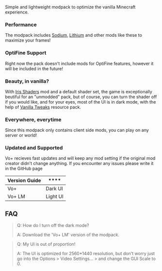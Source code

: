 Simple and lightweight modpack to optimize the vanilla Minecraft experience.

### Performance
The modpack includes [Sodium](https://modrinth.com/mod/sodium), [Lithium](https://modrinth.com/mod/lithium) and other mods like these to maximize your frames!

### OptiFine Support
Right now the pack doesn't include mods for OptiFine features, however it will be included in the future!

### Beauty, in vanilla?
With [Iris Shaders](https://modrinth.com/mod/iris) mod and a default shader set, the game is exceptionally beutiful for an "unmodded" pack, but of course, you can turn the shader off if you would like, and for your eyes, most of the UI is in dark mode, with the help of [Vanilla Tweaks](https://vanillatweaks.net/picker/resource-packs/) resource pack.

### Everywhere, everytime
Since this modpack only contains client side mods, you can play on any server or world!

### Updated and Supported
Vo+ recieves fast updates and will keep any mod setting if the original mod creator didn't change anything. If you encounter any issues please write it in the GitHub page

| **Version Guide** | ****     |
|-------------------|----------|
| Vo+               | Dark UI  |
| Vo+ LM            | Light UI |

## FAQ
> Q: How do I turn off the dark mode?
> 
> A: Download the 'Vo+ LM' version of the modpack.

> Q: My UI is out of proportion!
> 
> A: The UI is optimized for 2560*1440 resolution, but don't worry just go into the Options > Video Settings... > and change the GUI Scale to 0. 
